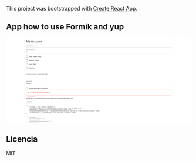 This project was bootstrapped with [Create React App](https://github.com/facebook/create-react-app).

## App how to use Formik and yup

![Captura de la app](./.static-files/Formik.png)

## Licencia

MIT
